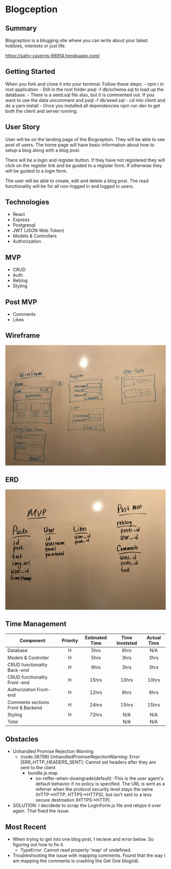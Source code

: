 # Blogception

## Summary
Blogception is a blogging site where you can write about your latest hobbies, interests or just life.

https://salty-caverns-66914.herokuapp.com/

## Getting Started
When you fork and clone it into your terminal. Follow these steps:
    - npm i in root application
    - Still in the root folder psql -f db/schema.sql to load up the database.
    - There is a seed.sql file also, but it is commented out. If you want to use the data uncomment and psql -f db/seed.sql
    - cd into client and do a yarn install
    - Once you installed all dependencies npm run dev to get both the client and server running.

## User Story
User will be on the landing page of the Blogception. They will be able to see post of users. The home page will have basic information about how to setup a blog along with a blog post.

There will be a login and register button. If they have not registered they will click on the register link and be guided to a register form. If otherwise they will be guided to a login form.

The user will be able to create, edit and delete a blog post. The read functionality will be for all non-logged in and logged in users.


## Technologies
- React
- Express
- Postgresql
- JWT (JSON Web Token)
- Models & Controllers
- Authorization

## MVP
- CRUD
- Auth
- Reblog
- Styling

## Post MVP
- Comments
- Likes

## Wireframe
<img src="IMG_6006.jpg" alt="wireframe" />

## ERD
<img src="IMG_6005.jpg" alt="erd" />

## Time Management
| Component | Priority | Estimated Time | Time Invetsted | Actual Time |
| --- | :---: |  :---: | :---: | :---: |
| Database | H | 5hrs | 6hrs | N/A |
| Models & Controller | H | 5hrs | 3hrs | 3hrs |
| CRUD functionality Back-end | H | 9hrs | 3hrs | 3hrs |
| CRUD functionality Front-end | H | 15hrs | 10hrs | 10hrs |
| Authorization Front-end | H | 12hrs | 8hrs | 8hrs |
| Comments sections Front & Backend | H | 24hrs | 15hrs | 15hrs |
| Styling | H | 72hrs | N/A | N/A |
| Total |  | | N/A | N/A |

<!-- ### DAY 1 May 24th
Brainstorming about what I will be doing for my project 4. Came up with doing a blog application. Decided on the core technologies that I will be using. For the front-end I will be using React.js. This is be one of the biggest challenges for me since my React skills are low. As for the backend I will be doing Node.js and Express.js. I feel more comfortable with Express and since we only learned Rails for three days I do not want to spend most of my project time on Rails.

- WORKFLOW LIST
    - Setup React app and Express application (COMPLETED)
    - Setup server (COMPLETED)
    - create database (COMPLETED)
    - create tables (COMPLETED)
    - Have CRUD working on back-end (COMPLETED)

### DAY 2 May 25th
Today was also a slow day. Tried to do front-end crud and create a form but was too flustered. I instead I started on the back-end authorization. I was able to complete registering and logging in using Postman. I then tackled front-end again. I decided to go with the register and log in forms. I will get to the crud part after I complete those forms. I will check them once I'm done with the front-end crud.
- WORKFLOW LIST
    - Start on Authorization (Login/Register/Tokens) (COMPLETED)
    - Created some forms preferably the register form.

### DAY 3-5 May 26th - 28th
- WORKFLOW LIST
    - Continue working on authorization forms on front-end
    - Try to complete front-end CRUD
        - POST WORKFLOW
            - If I successfully tackled everything above I will tackle logic for logged in users to be the only ones to create, edit and delete blog posts. -->


## Obstacles
- Unhandled Promise Rejection Warning
    - (node:38798) UnhandledPromiseRejectionWarning: Error [ERR_HTTP_HEADERS_SENT]: Cannot set headers after they are sent to the client
        - bundle.js.map
            - no-reffer-when-downgrade(default)
                -This is the user agent's default behavior if no policy is specified. The URL is sent as a referrer when the protocol security level stays the same (HTTP→HTTP, HTTPS→HTTPS), but isn't sent to a less secure destination (HTTPS→HTTP).
- SOLUTION: I decidede to scrap the LoginForm.js file and retype it over again. That fixed the issue.

## Most Recent
- When trying to get into one blog post, I recieve and error below. So figuring out how to fix it.
   - TypeError: Cannot read property 'map' of undefined.
- Troubleshooting the issue with mapping comments. Found that the way I am mapping the comments is crashing the Get One blog(id).



